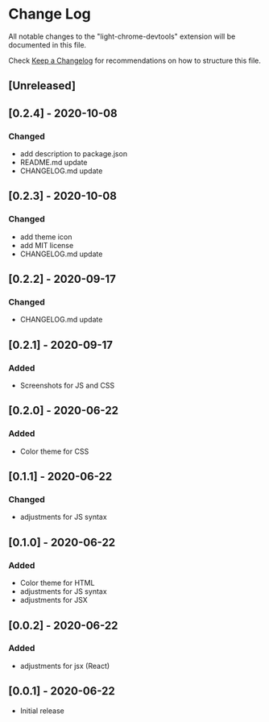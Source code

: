 # Change Log

All notable changes to the "light-chrome-devtools" extension will be documented in this file.

Check [Keep a Changelog](http://keepachangelog.com/) for recommendations on how to structure this file.

## [Unreleased]

## [0.2.4] - 2020-10-08
### Changed
- add description to package.json
- README.md update
- CHANGELOG.md update

## [0.2.3] - 2020-10-08
### Changed
- add theme icon
- add MIT license
- CHANGELOG.md update

## [0.2.2] - 2020-09-17
### Changed
- CHANGELOG.md update
  
## [0.2.1] - 2020-09-17
### Added
- Screenshots for JS and CSS
  
## [0.2.0] - 2020-06-22
### Added
- Color theme for CSS

## [0.1.1] - 2020-06-22
### Changed
- adjustments for JS syntax
  
## [0.1.0] - 2020-06-22
### Added
- Color theme for HTML
- adjustments for JS syntax
- adjustments for JSX

## [0.0.2] - 2020-06-22
### Added
- adjustments for jsx (React)

## [0.0.1] - 2020-06-22
- Initial release
